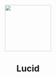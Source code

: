 <p align="center">
<kbd>
<img width="150px" src="https://avatars.githubusercontent.com/u/199530378">
</kbd>
</p>

<h1 align="center">Lucid</h1>
